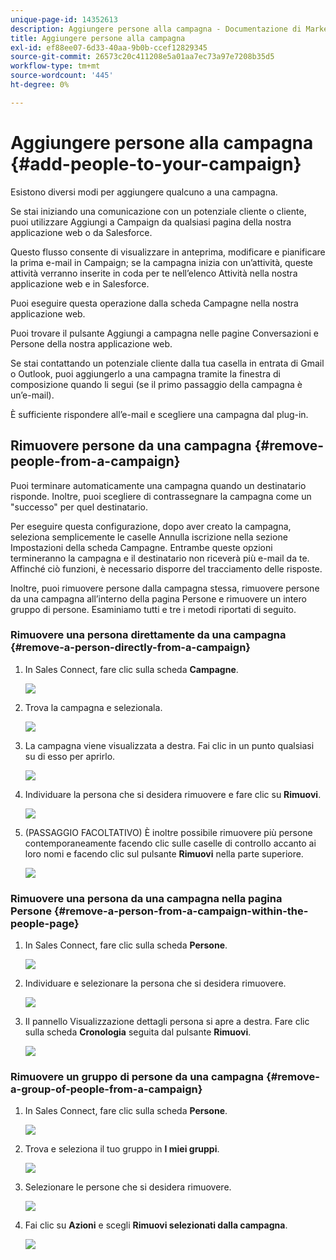 ```yaml
---
unique-page-id: 14352613
description: Aggiungere persone alla campagna - Documentazione di Marketo - Documentazione del prodotto
title: Aggiungere persone alla campagna
exl-id: ef88ee07-6d33-40aa-9b0b-ccef12829345
source-git-commit: 26573c20c411208e5a01aa7ec73a97e7208b35d5
workflow-type: tm+mt
source-wordcount: '445'
ht-degree: 0%

---
```


# Aggiungere persone alla campagna {#add-people-to-your-campaign}

Esistono diversi modi per aggiungere qualcuno a una campagna.

Se stai iniziando una comunicazione con un potenziale cliente o cliente, puoi utilizzare Aggiungi a Campaign da qualsiasi pagina della nostra applicazione web o da Salesforce.

Questo flusso consente di visualizzare in anteprima, modificare e pianificare la prima e-mail in Campaign; se la campagna inizia con un’attività, queste attività verranno inserite in coda per te nell’elenco Attività nella nostra applicazione web e in Salesforce.

Puoi eseguire questa operazione dalla scheda Campagne nella nostra applicazione web.

Puoi trovare il pulsante Aggiungi a campagna nelle pagine Conversazioni e Persone della nostra applicazione web.

Se stai contattando un potenziale cliente dalla tua casella in entrata di Gmail o Outlook, puoi aggiungerlo a una campagna tramite la finestra di composizione quando li segui (se il primo passaggio della campagna è un’e-mail).

È sufficiente rispondere all’e-mail e scegliere una campagna dal plug-in.

## Rimuovere persone da una campagna {#remove-people-from-a-campaign}

Puoi terminare automaticamente una campagna quando un destinatario risponde. Inoltre, puoi scegliere di contrassegnare la campagna come un &quot;successo&quot; per quel destinatario.

Per eseguire questa configurazione, dopo aver creato la campagna, seleziona semplicemente le caselle Annulla iscrizione nella sezione Impostazioni della scheda Campagne. Entrambe queste opzioni termineranno la campagna e il destinatario non riceverà più e-mail da te. Affinché ciò funzioni, è necessario disporre del tracciamento delle risposte.

Inoltre, puoi rimuovere persone dalla campagna stessa, rimuovere persone da una campagna all’interno della pagina Persone e rimuovere un intero gruppo di persone. Esaminiamo tutti e tre i metodi riportati di seguito.

### Rimuovere una persona direttamente da una campagna {#remove-a-person-directly-from-a-campaign}

1. In Sales Connect, fare clic sulla scheda **Campagne**.

   ![](assets/one.png)

1. Trova la campagna e selezionala.

   ![](assets/two.png)

1. La campagna viene visualizzata a destra. Fai clic in un punto qualsiasi su di esso per aprirlo.

   ![](assets/three.png)

1. Individuare la persona che si desidera rimuovere e fare clic su **Rimuovi**.

   ![](assets/four.png)

1. (PASSAGGIO FACOLTATIVO) È inoltre possibile rimuovere più persone contemporaneamente facendo clic sulle caselle di controllo accanto ai loro nomi e facendo clic sul pulsante **Rimuovi** nella parte superiore.

   ![](assets/five.png)

### Rimuovere una persona da una campagna nella pagina Persone {#remove-a-person-from-a-campaign-within-the-people-page}

1. In Sales Connect, fare clic sulla scheda **Persone**.

   ![](assets/one-a.png)

1. Individuare e selezionare la persona che si desidera rimuovere.

   ![](assets/two-a.png)

1. Il pannello Visualizzazione dettagli persona si apre a destra. Fare clic sulla scheda **Cronologia** seguita dal pulsante **Rimuovi**.

   ![](assets/three-a.png)

### Rimuovere un gruppo di persone da una campagna {#remove-a-group-of-people-from-a-campaign}

1. In Sales Connect, fare clic sulla scheda **Persone**.

   ![](assets/one-b.png)

1. Trova e seleziona il tuo gruppo in **I miei gruppi**.

   ![](assets/two-b.png)

1. Selezionare le persone che si desidera rimuovere.

   ![](assets/three-b.png)

1. Fai clic su **Azioni** e scegli **Rimuovi selezionati dalla campagna**.

   ![](assets/four-b.png)
